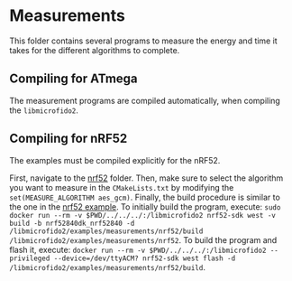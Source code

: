 # Measurements

This folder contains several programs to measure the energy and time it takes for the different algorithms to complete.

## Compiling for ATmega

The measurement programs are compiled automatically, when compiling the `libmicrofido2`.

## Compiling for nRF52

The examples must be compiled explicitly for the nRF52.

First, navigate to the [nrf52](./nrf52) folder.
Then, make sure to select the algorithm you want to measure in the `CMakeLists.txt` by modifying the `set(MEASURE_ALGORITHM aes_gcm)`.
Finally, the build procedure is similar to the one in the [nrf52 example](../nrf52/README.md).
To initially build the program, execute: `sudo docker run --rm -v $PWD/../../../:/libmicrofido2 nrf52-sdk west -v build -b nrf52840dk_nrf52840 -d /libmicrofido2/examples/measurements/nrf52/build /libmicrofido2/examples/measurements/nrf52`.
To build the program and flash it, execute: `docker run --rm -v $PWD/../../../:/libmicrofido2 --privileged --device=/dev/ttyACM? nrf52-sdk west flash -d /libmicrofido2/examples/measurements/nrf52/build`.
